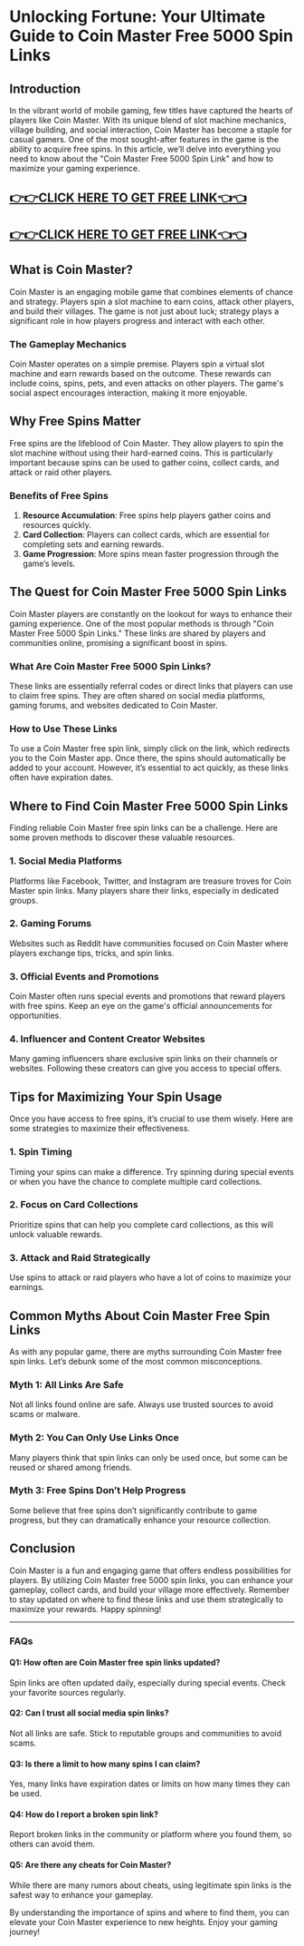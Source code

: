 # Unlocking Fortune: Your Ultimate Guide to Coin Master Free 5000 Spin Links

## Introduction
In the vibrant world of mobile gaming, few titles have captured the hearts of players like Coin Master. With its unique blend of slot machine mechanics, village building, and social interaction, Coin Master has become a staple for casual gamers. One of the most sought-after features in the game is the ability to acquire free spins. In this article, we’ll delve into everything you need to know about the "Coin Master Free 5000 Spin Link" and how to maximize your gaming experience.

[👉👉CLICK HERE TO GET FREE LINK👈👈](https://todaylink.site/CoinsLink/)
--
[👉👉CLICK HERE TO GET FREE LINK👈👈](https://todaylink.site/CoinsLink/)
--
## What is Coin Master?
Coin Master is an engaging mobile game that combines elements of chance and strategy. Players spin a slot machine to earn coins, attack other players, and build their villages. The game is not just about luck; strategy plays a significant role in how players progress and interact with each other.

### The Gameplay Mechanics
Coin Master operates on a simple premise. Players spin a virtual slot machine and earn rewards based on the outcome. These rewards can include coins, spins, pets, and even attacks on other players. The game's social aspect encourages interaction, making it more enjoyable.

## Why Free Spins Matter
Free spins are the lifeblood of Coin Master. They allow players to spin the slot machine without using their hard-earned coins. This is particularly important because spins can be used to gather coins, collect cards, and attack or raid other players. 

### Benefits of Free Spins
1. **Resource Accumulation**: Free spins help players gather coins and resources quickly.
2. **Card Collection**: Players can collect cards, which are essential for completing sets and earning rewards.
3. **Game Progression**: More spins mean faster progression through the game’s levels.

## The Quest for Coin Master Free 5000 Spin Links
Coin Master players are constantly on the lookout for ways to enhance their gaming experience. One of the most popular methods is through "Coin Master Free 5000 Spin Links." These links are shared by players and communities online, promising a significant boost in spins.

### What Are Coin Master Free 5000 Spin Links?
These links are essentially referral codes or direct links that players can use to claim free spins. They are often shared on social media platforms, gaming forums, and websites dedicated to Coin Master. 

### How to Use These Links
To use a Coin Master free spin link, simply click on the link, which redirects you to the Coin Master app. Once there, the spins should automatically be added to your account. However, it’s essential to act quickly, as these links often have expiration dates.

## Where to Find Coin Master Free 5000 Spin Links
Finding reliable Coin Master free spin links can be a challenge. Here are some proven methods to discover these valuable resources.

### 1. Social Media Platforms
Platforms like Facebook, Twitter, and Instagram are treasure troves for Coin Master spin links. Many players share their links, especially in dedicated groups.

### 2. Gaming Forums
Websites such as Reddit have communities focused on Coin Master where players exchange tips, tricks, and spin links.

### 3. Official Events and Promotions
Coin Master often runs special events and promotions that reward players with free spins. Keep an eye on the game's official announcements for opportunities.

### 4. Influencer and Content Creator Websites
Many gaming influencers share exclusive spin links on their channels or websites. Following these creators can give you access to special offers.

## Tips for Maximizing Your Spin Usage
Once you have access to free spins, it’s crucial to use them wisely. Here are some strategies to maximize their effectiveness.

### 1. Spin Timing
Timing your spins can make a difference. Try spinning during special events or when you have the chance to complete multiple card collections.

### 2. Focus on Card Collections
Prioritize spins that can help you complete card collections, as this will unlock valuable rewards.

### 3. Attack and Raid Strategically
Use spins to attack or raid players who have a lot of coins to maximize your earnings.

## Common Myths About Coin Master Free Spin Links
As with any popular game, there are myths surrounding Coin Master free spin links. Let’s debunk some of the most common misconceptions.

### Myth 1: All Links Are Safe
Not all links found online are safe. Always use trusted sources to avoid scams or malware.

### Myth 2: You Can Only Use Links Once
Many players think that spin links can only be used once, but some can be reused or shared among friends.

### Myth 3: Free Spins Don’t Help Progress
Some believe that free spins don’t significantly contribute to game progress, but they can dramatically enhance your resource collection.

## Conclusion
Coin Master is a fun and engaging game that offers endless possibilities for players. By utilizing Coin Master free 5000 spin links, you can enhance your gameplay, collect cards, and build your village more effectively. Remember to stay updated on where to find these links and use them strategically to maximize your rewards. Happy spinning!

---

### FAQs

#### Q1: How often are Coin Master free spin links updated?
Spin links are often updated daily, especially during special events. Check your favorite sources regularly.

#### Q2: Can I trust all social media spin links?
Not all links are safe. Stick to reputable groups and communities to avoid scams.

#### Q3: Is there a limit to how many spins I can claim?
Yes, many links have expiration dates or limits on how many times they can be used.

#### Q4: How do I report a broken spin link?
Report broken links in the community or platform where you found them, so others can avoid them.

#### Q5: Are there any cheats for Coin Master?
While there are many rumors about cheats, using legitimate spin links is the safest way to enhance your gameplay.

By understanding the importance of spins and where to find them, you can elevate your Coin Master experience to new heights. Enjoy your gaming journey!
